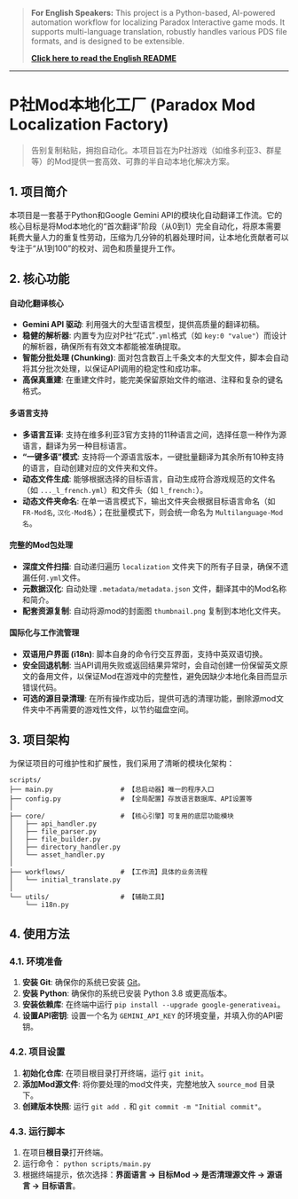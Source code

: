 > **For English Speakers:** This project is a Python-based, AI-powered automation workflow for localizing Paradox Interactive game mods. It supports multi-language translation, robustly handles various PDS file formats, and is designed to be extensible.
>
> **[Click here to read the English README](README_EN.md)**

***

# P社Mod本地化工厂 (Paradox Mod Localization Factory)

> 告别复制粘贴，拥抱自动化。本项目旨在为P社游戏（如维多利亚3、群星等）的Mod提供一套高效、可靠的半自动本地化解决方案。

## 1. 项目简介

本项目是一套基于Python和Google Gemini API的模块化自动翻译工作流。它的核心目标是将Mod本地化的“首次翻译”阶段（从0到1）完全自动化，将原本需要耗费大量人力的重复性劳动，压缩为几分钟的机器处理时间，让本地化贡献者可以专注于“从1到100”的校对、润色和质量提升工作。

## 2. 核心功能

#### **自动化翻译核心**
* **Gemini API 驱动**: 利用强大的大型语言模型，提供高质量的翻译初稿。
* **稳健的解析器**: 内置专为应对P社“花式”`.yml`格式（如 `key:0 "value"`）而设计的解析器，确保所有有效文本都能被准确提取。
* **智能分批处理 (Chunking)**: 面对包含数百上千条文本的大型文件，脚本会自动将其分批次处理，以保证API调用的稳定性和成功率。
* **高保真重建**: 在重建文件时，能完美保留原始文件的缩进、注释和复杂的键名格式。

#### **多语言支持**
* **多语言互译**: 支持在维多利亚3官方支持的11种语言之间，选择任意一种作为源语言，翻译为另一种目标语言。
* **“一键多语”模式**: 支持将一个源语言版本，一键批量翻译为其余所有10种支持的语言，自动创建对应的文件夹和文件。
* **动态文件生成**: 能够根据选择的目标语言，自动生成符合游戏规范的文件名（如 `..._l_french.yml`）和文件头（如 `l_french:`）。
* **动态文件夹命名**: 在单一语言模式下，输出文件夹会根据目标语言命名（如 `FR-Mod名`, `汉化-Mod名`）；在批量模式下，则会统一命名为 `Multilanguage-Mod名`。

#### **完整的Mod包处理**
* **深度文件扫描**: 自动递归遍历 `localization` 文件夹下的所有子目录，确保不遗漏任何`.yml`文件。
* **元数据汉化**: 自动处理 `.metadata/metadata.json` 文件，翻译其中的Mod名称和简介。
* **配套资源复制**: 自动将源mod的封面图 `thumbnail.png` 复制到本地化文件夹。

#### **国际化与工作流管理**
* **双语用户界面 (i18n)**: 脚本自身的命令行交互界面，支持中英双语切换。
* **安全回退机制**: 当API调用失败或返回结果异常时，会自动创建一份保留英文原文的备用文件，以保证Mod在游戏中的完整性，避免因缺少本地化条目而显示错误代码。
* **可选的源目录清理**: 在所有操作成功后，提供可选的清理功能，删除源mod文件夹中不再需要的游戏性文件，以节约磁盘空间。

## 3. 项目架构

为保证项目的可维护性和扩展性，我们采用了清晰的模块化架构：

```
scripts/
├── main.py                 # 【总启动器】唯一的程序入口
├── config.py               # 【全局配置】存放语言数据库、API设置等
│
├── core/                   # 【核心引擎】可复用的底层功能模块
│   ├── api_handler.py
│   ├── file_parser.py
│   ├── file_builder.py
│   ├── directory_handler.py
│   └── asset_handler.py
│
├── workflows/              # 【工作流】具体的业务流程
│   └── initial_translate.py
│
└── utils/                  # 【辅助工具】
    └── i18n.py
```

## 4. 使用方法

### 4.1. 环境准备
1.  **安装 Git**: 确保你的系统已安装 [Git](https://git-scm.com/downloads)。
2.  **安装 Python**: 确保你的系统已安装 Python 3.8 或更高版本。
3.  **安装依赖库**: 在终端中运行 `pip install --upgrade google-generativeai`。
4.  **设置API密钥**: 设置一个名为 `GEMINI_API_KEY` 的环境变量，并填入你的API密钥。

### 4.2. 项目设置
1.  **初始化仓库**: 在项目根目录打开终端，运行 `git init`。
2.  **添加Mod源文件**: 将你要处理的mod文件夹，完整地放入 `source_mod` 目录下。
3.  **创建版本快照**: 运行 `git add .` 和 `git commit -m "Initial commit"`。

### 4.3. 运行脚本
1.  在项目**根目录**打开终端。
2.  运行命令： `python scripts/main.py`
3.  根据终端提示，依次选择：**界面语言 -> 目标Mod -> 是否清理源文件 -> 源语言 -> 目标语言**。


